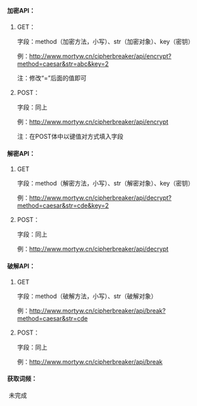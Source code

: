 #### 加密API：

1. GET：

   字段：method（加密方法，小写）、str（加密对象）、key（密钥）

   例：http://www.mortyw.cn/cipherbreaker/api/encrypt?method=caesar&str=abc&key=2

   注：修改“=”后面的值即可

2. POST：

   字段：同上

   例：http://www.mortyw.cn/cipherbreaker/api/encrypt

   注：在POST体中以键值对方式填入字段

#### 解密API：

1. GET

   字段：method（解密方法，小写）、str（解密对象）、key（密钥）

   例：http://www.mortyw.cn/cipherbreaker/api/decrypt?method=caesar&str=cde&key=2

2. POST：

   字段：同上

   例：http://www.mortyw.cn/cipherbreaker/api/decrypt

#### 破解API：

1. GET

   字段：method（破解方法，小写）、str（破解对象）

   例：http://www.mortyw.cn/cipherbreaker/api/break?method=caesar&str=cde

2. POST：

   字段：同上

   例：http://www.mortyw.cn/cipherbreaker/api/break

#### 获取词频：

​	未完成